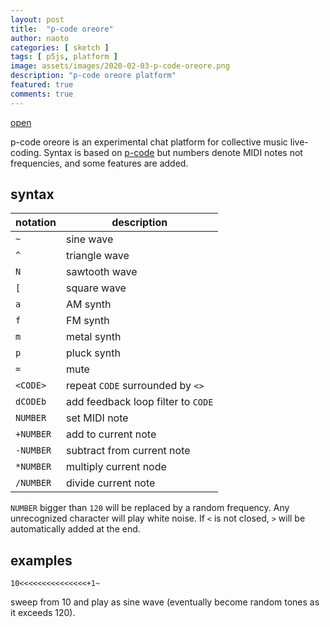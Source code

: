 ```yaml
---
layout: post
title:  "p-code oreore"
author: naoto
categories: [ sketch ]
tags: [ p5js, platform ]
image: assets/images/2020-02-03-p-code-oreore.png
description: "p-code oreore platform"
featured: true
comments: true
---
```


[open](https://p-code-oreore.glitch.me/)

p-code oreore is an experimental chat platform for collective music live-coding. Syntax is based on [p-code](https://github.com/p-code-magazine/p-code) but numbers denote MIDI notes not frequencies, and some features are added.


syntax
--------

| notation | description |
| ------------- | ------------- |
| `~` | sine wave |
| `^` | triangle wave |
| `N` | sawtooth wave |
| `[` | square wave |
| `a` | AM synth |
| `f` | FM synth |
| `m` | metal synth |
| `p` | pluck synth |
| `=` | mute |
| `<CODE>` | repeat `CODE` surrounded by `<>` |
| `dCODEb` | add feedback loop filter to `CODE` |
| `NUMBER` | set MIDI note |
| `+NUMBER` | add to current note |
| `-NUMBER` | subtract from current note |
| `*NUMBER` | multiply current node |
| `/NUMBER` | divide current note |

`NUMBER` bigger than `120` will be replaced by a random frequency. Any unrecognized character will play white noise. If `<` is not closed, `>` will be automatically added at the end.

examples
--------

    10<<<<<<<<<<<<<<<+1~

sweep from 10 and play as sine wave (eventually become random tones as it exceeds 120).

